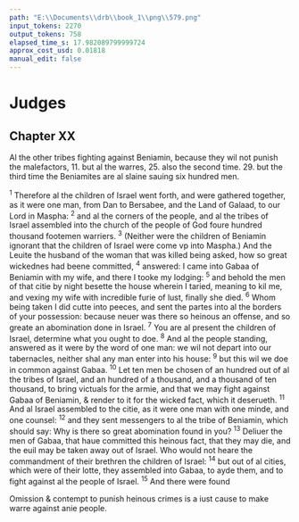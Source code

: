```yaml
---
path: "E:\\Documents\\drb\\book_1\\png\\579.png"
input_tokens: 2270
output_tokens: 758
elapsed_time_s: 17.982089799999724
approx_cost_usd: 0.01818
manual_edit: false
---
```

# Judges

## Chapter XX

<aside>Al the other tribes fighting against Beniamin, because they wil not punish the malefactors, 11. but al the warres, 25. also the second time. 29. but the third time the Beniamites are al slaine sauing six hundred men.</aside>

<sup>1</sup> Therefore al the children of Israel went forth, and were gathered together, as it were one man, from Dan to Bersabee, and the Land of Galaad, to our Lord in Maspha: <sup>2</sup> and al the corners of the people, and al the tribes of Israel assembled into the church of the people of God foure hundred thousand footemen warriers. <sup>3</sup> (Neither were the children of Beniamin ignorant that the children of Israel were come vp into Maspha.) And the Leuite the husband of the woman that was killed being asked, how so great wickednes had beene committed, <sup>4</sup> answered: I came into Gabaa of Beniamin with my wife, and there I tooke my lodging: <sup>5</sup> and behold the men of that citie by night besette the house wherein I taried, meaning to kil me, and vexing my wife with incredible furie of lust, finally she died. <sup>6</sup> Whom being taken I did cutte into peeces, and sent the partes into al the borders of your possession: because neuer was there so heinous an offense, and so greate an abomination done in Israel. <sup>7</sup> You are al present the children of Israel, determine what you ought to doe. <sup>8</sup> And al the people standing, answered as it were by the word of one man: we wil not depart into our tabernacles, neither shal any man enter into his house: <sup>9</sup> but this wil we doe in common against Gabaa. <sup>10</sup> Let ten men be chosen of an hundred out of al the tribes of Israel, and an hundred of a thousand, and a thousand of ten thousand, to bring victuals for the armie, and that we may fight against Gabaa of Beniamin, & render to it for the wicked fact, which it deserueth. <sup>11</sup> And al Israel assembled to the citie, as it were one man with one minde, and one counsel: <sup>12</sup> and they sent messengers to al the tribe of Beniamin, which should say: Why is there so great abomination found in you? <sup>13</sup> Deliuer the men of Gabaa, that haue committed this heinous fact, that they may die, and the euil may be taken away out of Israel. Who would not heare the commandment of their brethren the children of Israel: <sup>14</sup> but out of al cities, which were of their lotte, they assembled into Gabaa, to ayde them, and to fight against al the people of Israel. <sup>15</sup> And there were found

<aside>Omission & contempt to punish heinous crimes is a iust cause to make warre against anie people.</aside>

[^1]: Iudges.